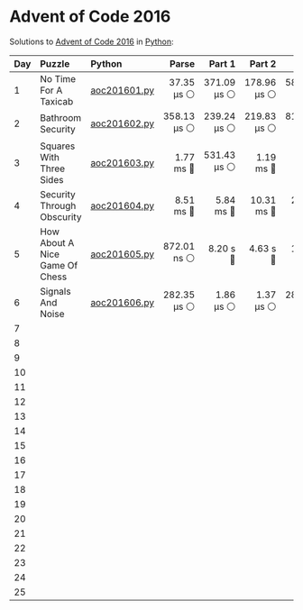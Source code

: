 # Advent of Code 2016

Solutions to [Advent of Code 2016](https://adventofcode.com/2016/) in [Python](https://www.python.org/):

| Day  | Puzzle                         | Python                                                         |       Parse |      Part 1 |      Part 2 |       Total |
| :--- | :----------------------------- | :------------------------------------------------------------- | ----------: | ----------: | ----------: | ----------: |
| 1    | No Time For A Taxicab          | [aoc201601.py](01_no_time_for_a_taxicab/aoc201601.py)          |  37.35 μs ⚪️ | 371.09 μs ⚪️ | 178.96 μs ⚪️ | 587.39 μs ⚪️ |
| 2    | Bathroom Security              | [aoc201602.py](02_bathroom_security/aoc201602.py)              | 358.13 μs ⚪️ | 239.24 μs ⚪️ | 219.83 μs ⚪️ | 817.20 μs ⚪️ |
| 3    | Squares With Three Sides       | [aoc201603.py](03_squares_with_three_sides/aoc201603.py)       |   1.77 ms 🔵 | 531.43 μs ⚪️ |   1.19 ms 🔵 |   3.49 ms 🔵 |
| 4    | Security Through Obscurity     | [aoc201604.py](04_security_through_obscurity/aoc201604.py)     |   8.51 ms 🔵 |   5.84 ms 🔵 |  10.31 ms 🔵 |  24.66 ms 🔵 |
| 5    | How About A Nice Game Of Chess | [aoc201605.py](05_how_about_a_nice_game_of_chess/aoc201605.py) | 872.01 ns ⚪️ |    8.20 s 🔴 |    4.63 s 🔴 |   12.83 s 🔴 |
| 6    | Signals And Noise              | [aoc201606.py](06_signals_and_noise/aoc201606.py)              | 282.35 μs ⚪️ |   1.86 μs ⚪️ |   1.37 μs ⚪️ | 285.59 μs ⚪️ |
| 7    |                                |                                                                |             |             |             |             |
| 8    |                                |                                                                |             |             |             |             |
| 9    |                                |                                                                |             |             |             |             |
| 10   |                                |                                                                |             |             |             |             |
| 11   |                                |                                                                |             |             |             |             |
| 12   |                                |                                                                |             |             |             |             |
| 13   |                                |                                                                |             |             |             |             |
| 14   |                                |                                                                |             |             |             |             |
| 15   |                                |                                                                |             |             |             |             |
| 16   |                                |                                                                |             |             |             |             |
| 17   |                                |                                                                |             |             |             |             |
| 18   |                                |                                                                |             |             |             |             |
| 19   |                                |                                                                |             |             |             |             |
| 20   |                                |                                                                |             |             |             |             |
| 21   |                                |                                                                |             |             |             |             |
| 22   |                                |                                                                |             |             |             |             |
| 23   |                                |                                                                |             |             |             |             |
| 24   |                                |                                                                |             |             |             |             |
| 25   |                                |                                                                |             |             |             |             |
